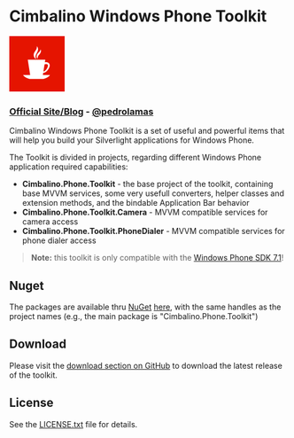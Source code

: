 # Cimbalino Windows Phone Toolkit

![Cimbalino Windows Phone Toolkit][3]

### [Official Site/Blog][1] - [@pedrolamas][2]

Cimbalino Windows Phone Toolkit is a set of useful and powerful items that will help you build your Silverlight applications for Windows Phone.

The Toolkit is divided in projects, regarding different Windows Phone application required capabilities:

* __Cimbalino.Phone.Toolkit__ - the base project of the toolkit, containing base MVVM services, some very usefull converters, helper classes and extension methods, and the bindable Application Bar behavior
* __Cimbalino.Phone.Toolkit.Camera__ - MVVM compatible services for camera access
* __Cimbalino.Phone.Toolkit.PhoneDialer__ - MVVM compatible services for phone dialer access

> **Note:** this toolkit is only compatible with the [Windows Phone SDK 7.1][4]!

## Nuget

The packages are available thru [NuGet][7] [here][8], with the same handles as the project names (e.g., the main package is "Cimbalino.Phone.Toolkit")

## Download

Please visit the [download section on GitHub][6] to download the latest release of the toolkit.

## License

See the [LICENSE.txt][5] file for details.

[1]: http://www.pedrolamas.com
[2]: http://twitter.com/pedrolamas
[3]: https://github.com/PedroLamas/Cimbalino-Phone-Toolkit/raw/master/Cimbalino.Phone.Toolkit.png "Cimbalino Windows Phone Toolkit"
[4]: http://go.microsoft.com/?linkid=9772716 "Download Windows Phone SDK"
[5]: https://github.com/PedroLamas/Cimbalino-Phone-Toolkit/raw/master/LICENSE.txt "Cimbalino Windows Phone Toolkit License"
[6]: https://github.com/PedroLamas/Cimbalino-Phone-Toolkit/downloads "Cimbalino Windows Phone Toolkit Downloads"
[7]: http://nuget.org "NuGet Gallery"
[8]: http://nuget.org/List/Packages/Cimbalino.Phone.Toolkit "Nuget Package Page"
